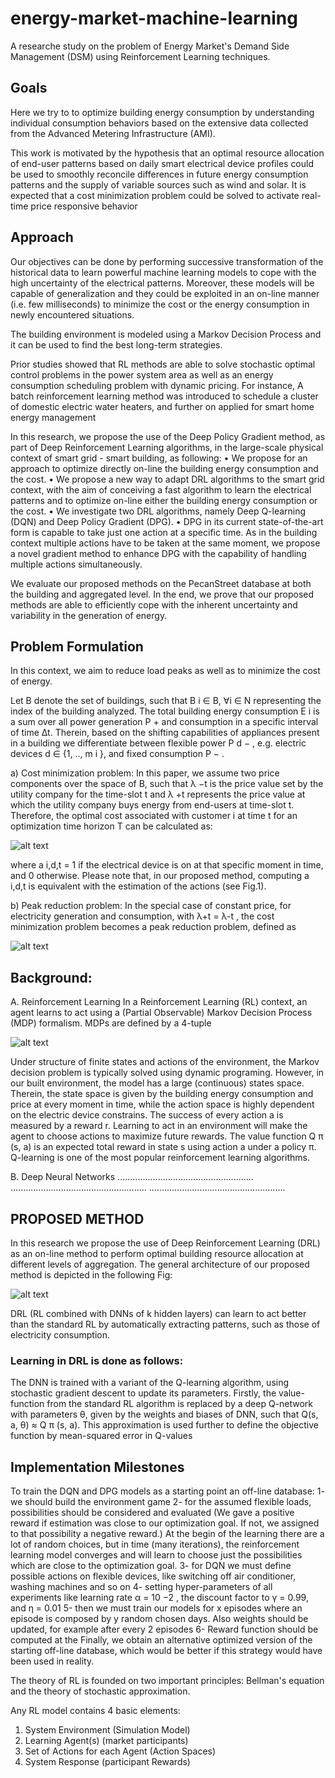 # energy-market-machine-learning
A researche study on the problem of Energy Market's Demand Side Management (DSM) using Reinforcement Learning techniques.

## Goals
Here we try to to optimize building energy consumption by understanding individual consumption behaviors based on the extensive data collected from the Advanced Metering Infrastructure (AMI).

This work is motivated by the hypothesis that an optimal resource allocation of end-user patterns based on daily smart electrical device profiles could be used to smoothly reconcile differences in future energy consumption patterns and the supply of variable sources such as wind and solar. 
It is expected that a cost minimization problem could be solved to activate real-time price responsive behavior

## Approach
Our objectives can be done by performing successive transformation of the historical data to learn powerful machine learning models to cope with the high uncertainty of the electrical patterns. Moreover, these models will be capable of generalization and they could be exploited in an on-line manner (i.e. few milliseconds) to minimize the cost or the energy consumption in newly encountered situations.

The building environment is modeled using a Markov Decision Process and it can be used to find the best long-term strategies. 

Prior studies showed that RL methods are able to solve stochastic optimal control problems in the power system area as well as an energy consumption scheduling problem with dynamic pricing. For instance, A batch reinforcement learning method was introduced to schedule a cluster of domestic electric water heaters, and further on applied for smart home energy management

In this research, we propose the use of the Deep Policy Gradient method, as part of Deep Reinforcement Learning algorithms, in the large-scale physical
context of smart grid - smart building, as following:
• We propose for an approach to optimize directly on-line the building energy consumption and the cost.
• We propose a new way to adapt DRL algorithms to the smart grid context, with the aim of conceiving a fast algorithm to learn the electrical patterns and to optimize on-line either the building energy consumption or the cost.
• We investigate two DRL algorithms, namely Deep Q-learning (DQN) and Deep Policy Gradient (DPG).
• DPG in its current state-of-the-art form is capable to take just one action at a specific time. As in the building
context multiple actions have to be taken at the same moment, we propose a novel gradient method to enhance DPG with the capability of handling multiple actions simultaneously.

We evaluate our proposed methods on the PecanStreet database at both the building and aggregated level. In the end, we prove that our proposed methods are able to efficiently cope with the inherent uncertainty and variability in the generation of energy. 

## Problem Formulation
In this context, we aim to reduce load peaks as well as to minimize the cost of energy. 

Let B denote the set of buildings, such that B i ∈ B, ∀i ∈ N representing the index of the building analyzed. 
The total building energy consumption E i is a sum over all power generation P + and consumption in a specific interval of time ∆t. 
Therein, based on the shifting capabilities of appliances present in a building we differentiate between flexible power P d − , 
e.g. electric devices d ∈ {1, .., m i }, and fixed consumption P − .

a) Cost minimization problem: In this paper, we assume two price components over the space of B, such that λ −t is the price value set by the utility company for the time-slot t and λ +t represents the price value at which the utility company buys energy from end-users at time-slot t. 
Therefore, the optimal cost associated with customer i at time t for an optimization time horizon T can be calculated as:

![alt text](https://github.com/amirashoori7/energy-market-RL/blob/8fca5c2360c83735a3c3e7944a323eb6f8ca00cb/fig/Optimal%20Cost.jpg)

where a i,d,t = 1 if the electrical device is on at that specific moment in time, and 0 otherwise. 
Please note that, in our proposed method, computing a i,d,t is equivalent with the estimation of the actions (see Fig.1).

b) Peak reduction problem: In the special case of constant price, for electricity generation and consumption, with λ+t = λ-t , the cost minimization problem becomes a peak reduction problem, defined as

![alt text](https://github.com/amirashoori7/energy-market-RL/blob/df27ee8752bdb8909e87d5a35fdf0ca149386486/fig/Cost%20Min.jpg)


## Background: 

A. Reinforcement Learning
In a Reinforcement Learning (RL) context, an agent learns to act using a (Partial Observable) Markov Decision Process (MDP) formalism. 
MDPs are defined by a 4-tuple

![alt text](https://github.com/amirashoori7/energy-market-RL/blob/8fca5c2360c83735a3c3e7944a323eb6f8ca00cb/fig/MDP.jpg)

Under structure of finite states and actions of the environment, the Markov decision problem is typically solved using dynamic programing. 
However, in our built environment, the model has a large (continuous) states space. Therein, the state space is given by the building energy consumption and price at every moment in time, while the action space is highly dependent on the electric device constrains. 
The success of every action a is measured by a reward r. Learning to act in an environment will make the agent to choose actions to maximize future rewards. 
The value function Q π (s, a) is an expected total reward in state s using action a under a policy π. 
Q-learning is one of the most popular reinforcement learning algorithms. 

B. Deep Neural Networks
......................................................
......................................................
......................................................

## PROPOSED METHOD
In this research we propose the use of Deep Reinforcement Learning (DRL) as an on-line method to perform optimal building resource allocation at different levels of aggregation.
The general architecture of our proposed method is depicted in the following Fig:

![alt text](https://github.com/amirashoori7/energy-market-RL/blob/b1f4c221e3fbe3467144cc3facabc0955970d5f1/fig/drl-arch.jpg)

DRL (RL combined with DNNs of k hidden layers) can learn to act better than the standard RL by automatically extracting patterns, such as those of electricity consumption.

### Learning in DRL is done as follows: 
The DNN is trained with a variant of the Q-learning algorithm, using stochastic gradient descent to update its parameters. 
Firstly, the value-function from the standard RL algorithm is replaced by a deep Q-network with parameters θ, given by the weights and biases of DNN, such that Q(s, a, θ) ≈ Q π (s, a). 
This approximation is used further to define the objective function by mean-squared error in Q-values


## Implementation Milestones
To train the DQN and DPG models as a starting point an off-line database: 
1- we should build the environment game
2- for the assumed flexible loads, possibilities should be considered and evaluated
(We gave a positive reward if estimation was close to our optimization goal. If not, we assigned to that possibility a negative reward.) 
At the begin of the learning there are a lot of random choices, but in time (many iterations), the reinforcement learning model converges and will learn to choose just the possibilities which are close to the optimization goal. 
3- for DQN we must define possible actions on flexible devices, like switching off air conditioner, washing machines and so on
4- setting hyper-parameters of all experiments like learning rate α = 10 −2 , the discount factor to γ = 0.99, and η = 0.01
5- then we must train our models for x episodes where an episode is composed by y random chosen days. 
Also weights should be updated, for example after every 2 episodes
6- Reward function should be computed at the 
Finally, we obtain an alternative optimized version of the starting off-line database, which would be better if this strategy would have been used in reality.


The theory of RL is founded on two important principles: Bellman's equation and the theory of stochastic approximation.

Any RL model contains 4 basic elements:
1. System Environment (Simulation Model)
2. Learning Agent(s) (market participants)
3. Set of Actions for each Agent (Action Spaces)
4. System Response (participant Rewards)
